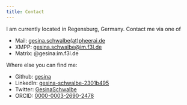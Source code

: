 ```yaml
---
title: Contact
---
```



I am currently located in Regensburg, Germany.
Contact me via one of

- Mail: [gesina.schwalbe(at)pheerai.de](mailto:gesina.schwalbe@pheerai.de)
- XMPP: gesina.schwalbe@im.f3l.de
- Matrix: @gesina:im.f3l.de

Where else you can find me:
- Github: [gesina][github]
- LinkedIn: [gesina-schwalbe-2301b495][linkedin]
- Twitter: [GesinaSchwalbe][twitter]
- ORCID: [0000-0003-2690-2478][ORCID]


[github]: https://github.com/gesina "Github Profile Gesina Schwalbe"
[linkedin]: https://www.linkedin.com/in/gesina-schwalbe-2301b495 "LinkedIn Profile Gesina Schwalbe"
[twitter]: https://twitter.com/GesinaSchwalbe "Twitter Profile Gesina Schwalbe"
[ORCID]: https://orcid.org/0000-0003-2690-2478 "ORCID: 0000-0003-2690-2478"
